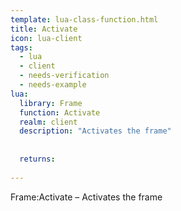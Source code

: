 ```yaml
---
template: lua-class-function.html
title: Activate
icon: lua-client
tags:
  - lua
  - client
  - needs-verification
  - needs-example
lua:
  library: Frame
  function: Activate
  realm: client
  description: "Activates the frame"
  
  
  returns:
    
---
```


<div class="lua__search__keywords">
Frame:Activate &#x2013; Activates the frame
</div>
